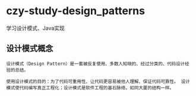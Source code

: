 # czy-study-design_patterns
学习设计模式、Java实现


## 设计模式概念
    设计模式（Design Pattern）是一套被反复使用、多数人知晓的、经过分类的、代码设计经验的总结。

    使用设计模式的目的：为了代码可重用性、让代码更容易被他人理解、保证代码可靠性。 设计模式使代码编写真正工程化；设计模式是软件工程的基石脉络，如同大厦的结构一样。

